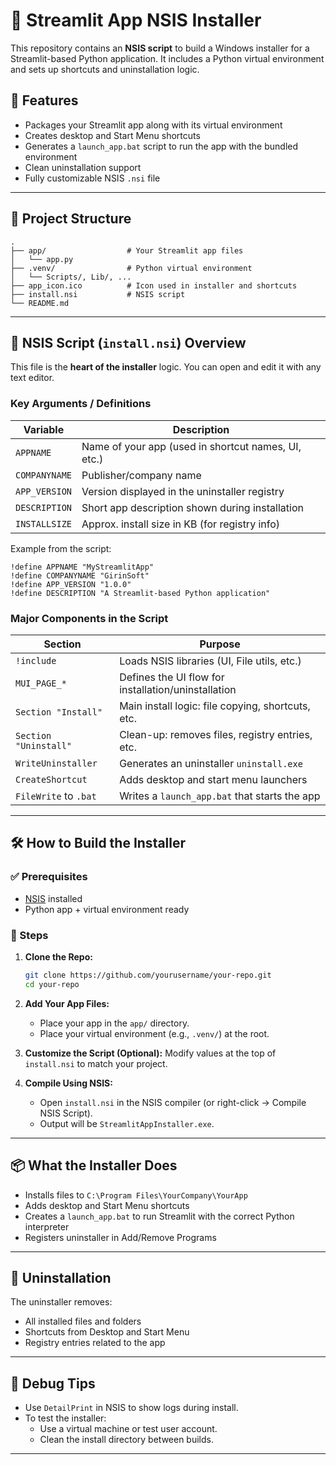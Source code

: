 # 🧰 Streamlit App NSIS Installer

This repository contains an **NSIS script** to build a Windows installer for a Streamlit-based Python application. It includes a Python virtual environment and sets up shortcuts and uninstallation logic.

## 🚀 Features

- Packages your Streamlit app along with its virtual environment
- Creates desktop and Start Menu shortcuts
- Generates a `launch_app.bat` script to run the app with the bundled environment
- Clean uninstallation support
- Fully customizable NSIS `.nsi` file

---

## 📁 Project Structure

```
.
├── app/                  # Your Streamlit app files
│   └── app.py
├── .venv/                # Python virtual environment
│   └── Scripts/, Lib/, ...
├── app_icon.ico          # Icon used in installer and shortcuts
├── install.nsi           # NSIS script
└── README.md
```

---

## 📝 NSIS Script (`install.nsi`) Overview

This file is the **heart of the installer** logic. You can open and edit it with any text editor.

### Key Arguments / Definitions

| Variable         | Description                                          |
|------------------|------------------------------------------------------|
| `APPNAME`        | Name of your app (used in shortcut names, UI, etc.) |
| `COMPANYNAME`    | Publisher/company name                               |
| `APP_VERSION`    | Version displayed in the uninstaller registry        |
| `DESCRIPTION`    | Short app description shown during installation      |
| `INSTALLSIZE`    | Approx. install size in KB (for registry info)       |

Example from the script:
```nsis
!define APPNAME "MyStreamlitApp"
!define COMPANYNAME "GirinSoft"
!define APP_VERSION "1.0.0"
!define DESCRIPTION "A Streamlit-based Python application"
```

### Major Components in the Script

| Section                  | Purpose                                              |
|--------------------------|------------------------------------------------------|
| `!include`               | Loads NSIS libraries (UI, File utils, etc.)          |
| `MUI_PAGE_*`             | Defines the UI flow for installation/uninstallation  |
| `Section "Install"`      | Main install logic: file copying, shortcuts, etc.    |
| `Section "Uninstall"`    | Clean-up: removes files, registry entries, etc.      |
| `WriteUninstaller`       | Generates an uninstaller `uninstall.exe`             |
| `CreateShortcut`         | Adds desktop and start menu launchers                |
| `FileWrite` to `.bat`    | Writes a `launch_app.bat` that starts the app        |

---

## 🛠️ How to Build the Installer

### ✅ Prerequisites

- [NSIS](https://nsis.sourceforge.io/Download) installed
- Python app + virtual environment ready

### 🧪 Steps

1. **Clone the Repo:**
   ```bash
   git clone https://github.com/yourusername/your-repo.git
   cd your-repo
   ```

2. **Add Your App Files:**
   - Place your app in the `app/` directory.
   - Place your virtual environment (e.g., `.venv/`) at the root.

3. **Customize the Script (Optional):**
   Modify values at the top of `install.nsi` to match your project.

4. **Compile Using NSIS:**
   - Open `install.nsi` in the NSIS compiler (or right-click → Compile NSIS Script).
   - Output will be `StreamlitAppInstaller.exe`.

---

## 📦 What the Installer Does

- Installs files to `C:\Program Files\YourCompany\YourApp`
- Adds desktop and Start Menu shortcuts
- Creates a `launch_app.bat` to run Streamlit with the correct Python interpreter
- Registers uninstaller in Add/Remove Programs

---

## 🧼 Uninstallation

The uninstaller removes:

- All installed files and folders
- Shortcuts from Desktop and Start Menu
- Registry entries related to the app

---

## 🐞 Debug Tips

- Use `DetailPrint` in NSIS to show logs during install.
- To test the installer:
  - Use a virtual machine or test user account.
  - Clean the install directory between builds.

---